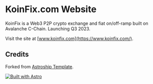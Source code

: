 # KoinFix.com Website

KoinFix is a Web3 P2P crypto exchange and fiat on/off-ramp built on Avalanche C-Chain. Launching Q3 2023.

Visit the site at [www.koinfix.com](https://www.koinfix.com/).

## Credits

Forked from [Astroship Template](https://web3templates.com/templates/astroship-starter-website-template-for-astro).

[![Built with Astro](https://astro.badg.es/v1/built-with-astro.svg)](https://astro.build)